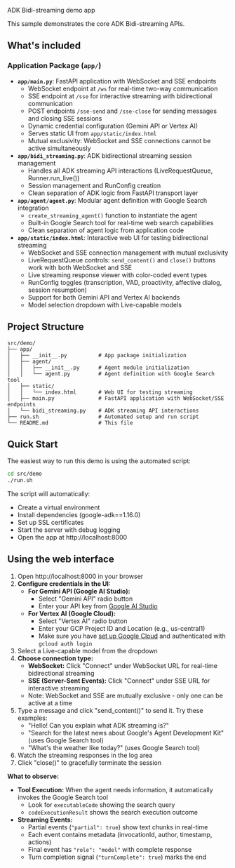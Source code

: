 ADK Bidi-streaming demo app

This sample demonstrates the core ADK Bidi-streaming APIs.

## What's included

### Application Package (`app/`)
- **`app/main.py`**: FastAPI application with WebSocket and SSE endpoints
  - WebSocket endpoint at `/ws` for real-time two-way communication
  - SSE endpoint at `/sse` for interactive streaming with bidirectional communication
  - POST endpoints `/sse-send` and `/sse-close` for sending messages and closing SSE sessions
  - Dynamic credential configuration (Gemini API or Vertex AI)
  - Serves static UI from `app/static/index.html`
  - Mutual exclusivity: WebSocket and SSE connections cannot be active simultaneously
- **`app/bidi_streaming.py`**: ADK bidirectional streaming session management
  - Handles all ADK streaming API interactions (LiveRequestQueue, Runner.run_live())
  - Session management and RunConfig creation
  - Clean separation of ADK logic from FastAPI transport layer
- **`app/agent/agent.py`**: Modular agent definition with Google Search integration
  - `create_streaming_agent()` function to instantiate the agent
  - Built-in Google Search tool for real-time web search capabilities
  - Clean separation of agent logic from application code
- **`app/static/index.html`**: Interactive web UI for testing bidirectional streaming
  - WebSocket and SSE connection management with mutual exclusivity
  - LiveRequestQueue controls: `send_content()` and `close()` buttons work with both WebSocket and SSE
  - Live streaming response viewer with color-coded event types
  - RunConfig toggles (transcription, VAD, proactivity, affective dialog, session resumption)
  - Support for both Gemini API and Vertex AI backends
  - Model selection dropdown with Live-capable models

## Project Structure

```
src/demo/
├── app/
│   ├── __init__.py          # App package initialization
│   ├── agent/
│   │   ├── __init__.py      # Agent module initialization
│   │   └── agent.py         # Agent definition with Google Search tool
│   ├── static/
│   │   └── index.html       # Web UI for testing streaming
│   ├── main.py              # FastAPI application with WebSocket/SSE endpoints
│   └── bidi_streaming.py    # ADK streaming API interactions
├── run.sh                   # Automated setup and run script
└── README.md                # This file
```

## Quick Start

The easiest way to run this demo is using the automated script:

```bash
cd src/demo
./run.sh
```

The script will automatically:
- Create a virtual environment
- Install dependencies (google-adk==1.16.0)
- Set up SSL certificates
- Start the server with debug logging
- Open the app at http://localhost:8000

## Using the web interface

1. Open http://localhost:8000 in your browser
2. **Configure credentials in the UI:**
   - **For Gemini API (Google AI Studio):**
     - Select "Gemini API" radio button
     - Enter your API key from [Google AI Studio](https://aistudio.google.com/apikey)
   - **For Vertex AI (Google Cloud):**
     - Select "Vertex AI" radio button
     - Enter your GCP Project ID and Location (e.g., us-central1)
     - Make sure you have [set up Google Cloud](https://cloud.google.com/vertex-ai/generative-ai/docs/start/quickstarts/quickstart-multimodal#setup-gcp) and authenticated with `gcloud auth login`
3. Select a Live-capable model from the dropdown
4. **Choose connection type:**
   - **WebSocket:** Click "Connect" under WebSocket URL for real-time bidirectional streaming
   - **SSE (Server-Sent Events):** Click "Connect" under SSE URL for interactive streaming
   - Note: WebSocket and SSE are mutually exclusive - only one can be active at a time
5. Type a message and click "send_content()" to send it. Try these examples:
   - "Hello! Can you explain what ADK streaming is?"
   - "Search for the latest news about Google's Agent Development Kit" (uses Google Search tool)
   - "What's the weather like today?" (uses Google Search tool)
6. Watch the streaming responses in the log area
7. Click "close()" to gracefully terminate the session

**What to observe:**
- **Tool Execution:** When the agent needs information, it automatically invokes the Google Search tool
  - Look for `executableCode` showing the search query
  - `codeExecutionResult` shows the search execution outcome
- **Streaming Events:**
  - Partial events (`"partial": true`) show text chunks in real-time
  - Each event contains metadata (invocationId, author, timestamp, actions)
  - Final event has `"role": "model"` with complete response
  - Turn completion signal (`"turnComplete": true`) marks the end
